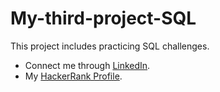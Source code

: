 # My-third-project-SQL
This project includes practicing SQL challenges.
- Connect me through [LinkedIn](https://www.linkedin.com/in/ariya-vijayan-3b170310a/).
- My [HackerRank Profile](https://www.hackerrank.com/profile/ariyavijayan).
